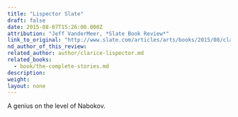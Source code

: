 ```yaml
---
title: "Lispector Slate"
draft: false
date: 2015-08-07T15:26:00.000Z
attribution: "Jeff VanderMeer, *Slate Book Review*"
link_to_original: "http://www.slate.com/articles/arts/books/2015/08/clarice_lispector_s_complete_stories_reviewed.html"
nd_author_of_this_review:
related_author: author/clarice-lispector.md
related_books:
  - book/the-complete-stories.md
description:
weight:
layout: none
---
```

A genius on the level of Nabokov.

